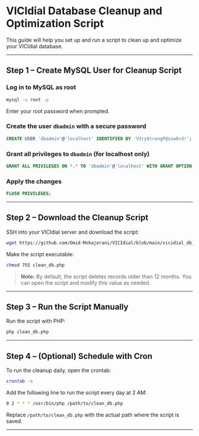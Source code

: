 # VICIdial Database Cleanup and Optimization Script

This guide will help you set up and run a script to clean up and optimize your VICIdial database.

---

## Step 1 – Create MySQL User for Cleanup Script

### Log in to MySQL as root

```bash
mysql -u root -p
```

Enter your root password when prompted.

### Create the user `dbadmin` with a secure password

```sql
CREATE USER 'dbadmin'@'localhost' IDENTIFIED BY 'V3ry$trongP@ssw0rd!';
```

### Grant all privileges to `dbadmin` (for localhost only)

```sql
GRANT ALL PRIVILEGES ON *.* TO 'dbadmin'@'localhost' WITH GRANT OPTION;
```

### Apply the changes

```sql
FLUSH PRIVILEGES;
```

---

## Step 2 – Download the Cleanup Script

SSH into your VICIdial server and download the script:

```bash
wget https://github.com/Omid-Mohajerani/VICIdial/blob/main/vicidial_db_cleanup/clean_db.php
```

Make the script executable:

```bash
chmod 755 clean_db.php
```

> **Note:** By default, the script deletes records older than 12 months. You can open the script and modify this value as needed.

---

## Step 3 – Run the Script Manually

Run the script with PHP:

```bash
php clean_db.php
```

---

## Step 4 – (Optional) Schedule with Cron

To run the cleanup daily, open the crontab:

```bash
crontab -e
```

Add the following line to run the script every day at 2 AM:

```bash
0 2 * * * /usr/bin/php /path/to/clean_db.php
```

Replace `/path/to/clean_db.php` with the actual path where the script is saved.

---

